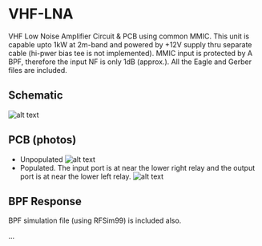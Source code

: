 # VHF-LNA
VHF Low Noise Amplifier Circuit &amp; PCB using common MMIC. This unit is capable upto 1kW at 2m-band and powered by +12V supply thru separate cable (hi-pwer bias tee is not implemented). MMIC input is protected by A BPF, therefore the input NF is only 1dB (approx.). All the Eagle and Gerber files are included.

## Schematic
![alt text](https://github.com/handiko/VHF-LNA/blob/master/Pics/LNA_sch.png)

## PCB (photos)
* Unpopulated
![alt text](https://github.com/handiko/VHF-LNA/blob/master/Pics/PCB_unpopulated.png)
* Populated. The input port is at near the lower right relay and the output port is at near the lower left relay.
![alt text](https://github.com/handiko/VHF-LNA/blob/master/Pics/PCB_populated.png)

## BPF Response
BPF simulation file (using RFSim99) is included also.

...
